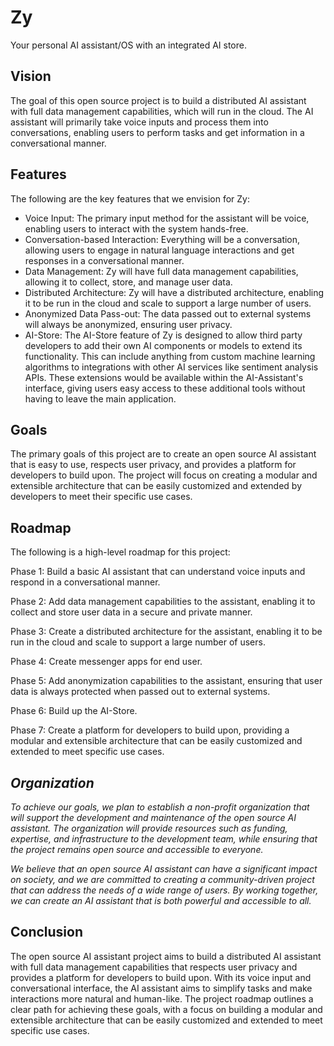 # Zy

Your personal AI assistant/OS with an integrated AI store.

## Vision

The goal of this open source project is to build a distributed AI assistant with full data management capabilities, which will run in the cloud. The AI assistant will primarily take voice inputs and process them into conversations, enabling users to perform tasks and get information in a conversational manner.

## Features

The following are the key features that we envision for Zy:

- Voice Input: The primary input method for the assistant will be voice, enabling users to interact with the system hands-free.
- Conversation-based Interaction: Everything will be a conversation, allowing users to engage in natural language interactions and get responses in a conversational manner.
- Data Management: Zy will have full data management capabilities, allowing it to collect, store, and manage user data.
- Distributed Architecture: Zy will have a distributed architecture, enabling it to be run in the cloud and scale to support a large number of users.
- Anonymized Data Pass-out: The data passed out to external systems will always be anonymized, ensuring user privacy.
- AI-Store: The AI-Store feature of Zy is designed to allow third party developers to add their own AI components or models to extend its functionality. This can include anything from custom machine learning algorithms to integrations with other AI services like sentiment analysis APIs. These extensions would be available within the AI-Assistant's interface, giving users easy access to these additional tools without having to leave the main application.

## Goals

The primary goals of this project are to create an open source AI assistant that is easy to use, respects user privacy, and provides a platform for developers to build upon. The project will focus on creating a modular and extensible architecture that can be easily customized and extended by developers to meet their specific use cases.

## Roadmap

The following is a high-level roadmap for this project:

Phase 1: Build a basic AI assistant that can understand voice inputs and respond in a conversational manner.

Phase 2: Add data management capabilities to the assistant, enabling it to collect and store user data in a secure and private manner.

Phase 3: Create a distributed architecture for the assistant, enabling it to be run in the cloud and scale to support a large number of users.

Phase 4: Create messenger apps for end user.

Phase 5: Add anonymization capabilities to the assistant, ensuring that user data is always protected when passed out to external systems.

Phase 6: Build up the AI-Store.

Phase 7: Create a platform for developers to build upon, providing a modular and extensible architecture that can be easily customized and extended to meet specific use cases.

## _Organization_

_To achieve our goals, we plan to establish a non-profit organization that will support the development and maintenance of the open source AI assistant. The organization will provide resources such as funding, expertise, and infrastructure to the development team, while ensuring that the project remains open source and accessible to everyone._

_We believe that an open source AI assistant can have a significant impact on society, and we are committed to creating a community-driven project that can address the needs of a wide range of users. By working together, we can create an AI assistant that is both powerful and accessible to all._

## Conclusion

The open source AI assistant project aims to build a distributed AI assistant with full data management capabilities that respects user privacy and provides a platform for developers to build upon. With its voice input and conversational interface, the AI assistant aims to simplify tasks and make interactions more natural and human-like. The project roadmap outlines a clear path for achieving these goals, with a focus on building a modular and extensible architecture that can be easily customized and extended to meet specific use cases.
